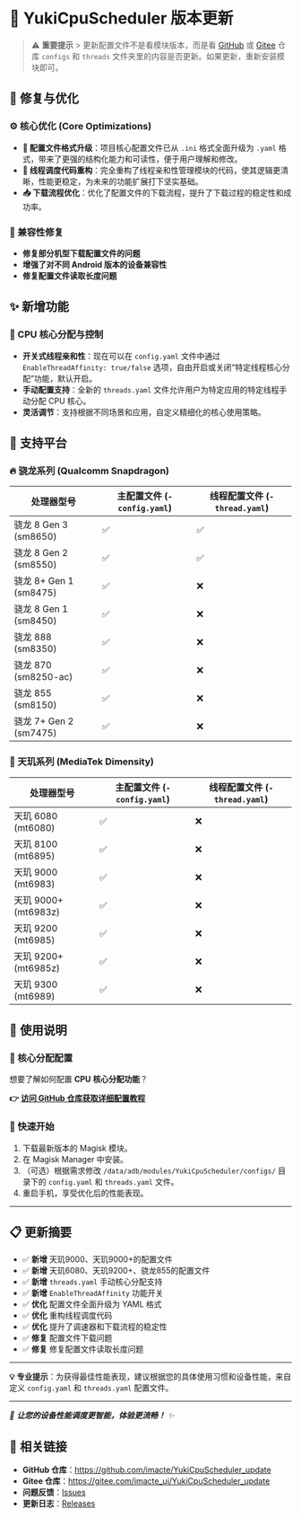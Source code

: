 # 🚀 YukiCpuScheduler 版本更新

> ⚠️ **重要提示** > 更新配置文件不是看模块版本，而是看 [GitHub](https://github.com/imacte/YukiCpuScheduler_update) 或 [Gitee](https://gitee.com/imacte_ui/YukiCpuScheduler_update) 仓库 `configs` 和 `threads` 文件夹里的内容是否更新。如果更新，重新安装模块即可。

## 🔧 修复与优化

### ⚙️ 核心优化 (Core Optimizations)
- **🚀 配置文件格式升级**：项目核心配置文件已从 `.ini` 格式全面升级为 `.yaml` 格式，带来了更强的结构化能力和可读性，便于用户理解和修改。
- **🧵 线程调度代码重构**：完全重构了线程亲和性管理模块的代码，使其逻辑更清晰，性能更稳定，为未来的功能扩展打下坚实基础。
- **📥 下载流程优化**：优化了配置文件的下载流程，提升了下载过程的稳定性和成功率。

### 📱 兼容性修复
- **修复部分机型下载配置文件的问题**
- **增强了对不同 Android 版本的设备兼容性**
- **修复配置文件读取长度问题**

## ✨ 新增功能

### 🎯 CPU 核心分配与控制
- **开关式线程亲和性**：现在可以在 `config.yaml` 文件中通过 `EnableThreadAffinity: true/false` 选项，自由开启或关闭“特定线程核心分配”功能，默认开启。
- **手动配置支持**：全新的 `threads.yaml` 文件允许用户为特定应用的特定线程手动分配 CPU 核心。
- **灵活调节**：支持根据不同场景和应用，自定义精细化的核心使用策略。

## 📱 支持平台

### 🔥 骁龙系列 (Qualcomm Snapdragon)

| 处理器型号 | 主配置文件 (`-config.yaml`) | 线程配置文件 (`-thread.yaml`) |
|---|---|---|
| 骁龙 8 Gen 3 (sm8650) | ✅ | ✅ |
| 骁龙 8 Gen 2 (sm8550) | ✅ | ✅ |
| 骁龙 8+ Gen 1 (sm8475) | ✅ | ❌ |
| 骁龙 8 Gen 1 (sm8450) | ✅ | ❌ |
| 骁龙 888 (sm8350) | ✅ | ❌ |
| 骁龙 870 (sm8250-ac) | ✅ | ❌ |
| 骁龙 855 (sm8150) | ✅ | ❌ |
| 骁龙 7+ Gen 2 (sm7475) | ✅ | ❌ |

### 💎 天玑系列 (MediaTek Dimensity)

| 处理器型号 | 主配置文件 (`-config.yaml`) | 线程配置文件 (`-thread.yaml`) |
|---|---|---|
| 天玑 6080 (mt6080) | ✅ | ❌ |
| 天玑 8100 (mt6895) | ✅ | ❌ |
| 天玑 9000 (mt6983) | ✅ | ❌ |
| 天玑 9000+ (mt6983z) | ✅ | ❌ |
| 天玑 9200 (mt6985) | ✅ | ❌ |
| 天玑 9200+ (mt6985z) | ✅ | ❌ |
| 天玑 9300 (mt6989) | ✅ | ❌ |

## 📖 使用说明

### 🎯 核心分配配置
想要了解如何配置 **CPU 核心分配功能**？

**👉 [访问 GitHub 仓库获取详细配置教程](https://github.com/imacte/YukiCpuScheduler_update)**

### 🔧 快速开始
1. 下载最新版本的 Magisk 模块。
2. 在 Magisk Manager 中安装。
3. （可选）根据需求修改 `/data/adb/modules/YukiCpuScheduler/configs/` 目录下的 `config.yaml` 和 `threads.yaml` 文件。
4. 重启手机，享受优化后的性能表现。

---

## 📋 更新摘要

- ✅ **新增** 天玑9000、天玑9000+的配置文件
- ✅ **新增** 天玑6080、天玑9200+、骁龙855的配置文件
- ✅ **新增** `threads.yaml` 手动核心分配支持
- ✅ **新增** `EnableThreadAffinity` 功能开关
- ✅ **优化** 配置文件全面升级为 YAML 格式
- ✅ **优化** 重构线程调度代码
- ✅ **优化** 提升了调速器和下载流程的稳定性
- ✅ **修复** 配置文件下载问题
- ✅ **修复** 修复配置文件读取长度问题

---

**💡 专业提示**：为获得最佳性能表现，建议根据您的具体使用习惯和设备性能，来自定义 `config.yaml` 和 `threads.yaml` 配置文件。

---

*🌟 **让您的设备性能调度更智能，体验更流畅！** ✨*

## 🔗 相关链接

- **GitHub 仓库**：https://github.com/imacte/YukiCpuScheduler_update
- **Gitee 仓库**：https://gitee.com/imacte_ui/YukiCpuScheduler_update
- **问题反馈**：[Issues](https://github.com/imacte/YukiCpuScheduler_update/issues)
- **更新日志**：[Releases](https://github.com/imacte/YukiCpuScheduler_update/releases)
